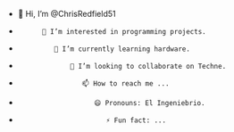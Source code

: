 - 👋 Hi, I’m @ChrisRedfield51
-           👀 I’m interested in programming projects.
-              🌱 I’m currently learning hardware.
-                  💞️ I’m looking to collaborate on Techne.
-                     📫 How to reach me ...
-                        😄 Pronouns: El Ingeniebrio.
-                           ⚡ Fun fact: ...

<!---
ChrisRedfield51/ChrisRedfield51 is a ✨ special ✨ repository because its `README.md` (this file) appears on your GitHub profile.
You can click the Preview link to take a look at your changes.
--->
